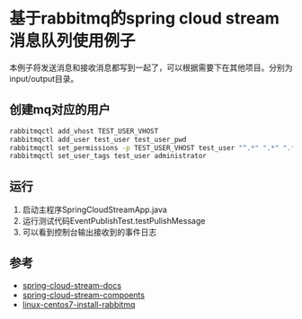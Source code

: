 # 基于rabbitmq的spring cloud stream消息队列使用例子  

本例子将发送消息和接收消息都写到一起了，可以根据需要下在其他项目。分别为input/output目录。

## 创建mq对应的用户

```bash
rabbitmqctl add_vhost TEST_USER_VHOST
rabbitmqctl add_user test_user test_user_pwd
rabbitmqctl set_permissions -p TEST_USER_VHOST test_user "^.*" ".*" ".*"
rabbitmqctl set_user_tags test_user administrator
```

## 运行

1. 启动主程序SpringCloudStreamApp.java
2. 运行测试代码EventPublishTest.testPulishMessage
3. 可以看到控制台输出接收到的事件日志


参考
--- 
- [spring-cloud-stream-docs](http://docs.spring.io/spring-cloud-stream/docs/current/reference/htmlsingle/)
- [spring-cloud-stream-compoents](spring-cloud-stream-compoents.md)
- [linux-centos7-install-rabbitmq](linux-centos7-install-rabbitmq.md)




